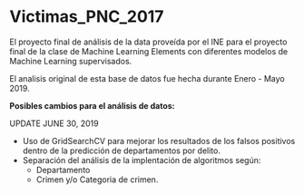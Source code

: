 # Victimas_PNC_2017
El proyecto final de análisis de la data proveída por el INE para el proyecto final de la clase de Machine Learning Elements con diferentes modelos de Machine Learning supervisados.

El analisis original de esta base de datos fue hecha durante Enero - Mayo 2019.


**Posibles cambios para el análisis de datos:**

UPDATE JUNE 30, 2019
* Uso de GridSearchCV para mejorar los resultados de los falsos positivos dentro de la predicción de departamentos por delito.
* Separación del análisis de la implentación de algoritmos según:
    * Departamento
    * Crimen y/o Categoria de crimen.
